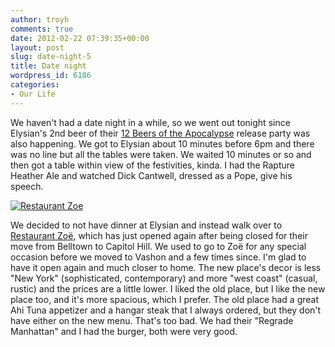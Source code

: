 ```yaml
---
author: troyh
comments: true
date: 2012-02-22 07:39:35+00:00
layout: post
slug: date-night-5
title: Date night
wordpress_id: 6186
categories:
- Our Life
---
```


We haven't had a date night in a while, so we went out tonight since Elysian's 2nd beer of their [12 Beers of the Apocalypse](http://www.washingtonbeerblog.com/elysian-brewing-preparing-for-apocalypse/) release party was also happening. We got to Elysian about 10 minutes before 6pm and there was no line but all the tables were taken. We waited 10 minutes or so and then got a table within view of the festivities, kinda. I had the Rapture Heather Ale and watched Dick Cantwell, dressed as a Pope, give his speech.

[![Restaurant Zoe](http://farm8.staticflickr.com/7052/6774707342_0a35acb4b0.jpg)](http://www.flickr.com/photos/troyh/6774707342/)

We decided to not have dinner at Elysian and instead walk over to [Restaurant Zoë](http://restaurantzoe.com/), which has just opened again after being closed for their move from Belltown to Capitol Hill. We used to go to Zoë for any special occasion before we moved to Vashon and a few times since. I'm glad to have it open again and much closer to home. The new place's decor is less "New York" (sophisticated, contemporary) and more "west coast" (casual, rustic) and the prices are a little lower. I liked the old place, but I like the new place too, and it's more spacious, which I prefer. The old place had a great Ahi Tuna appetizer and a hangar steak that I always ordered, but they don't have either on the new menu. That's too bad. We had their "Regrade Manhattan" and I had the burger, both were very good.


